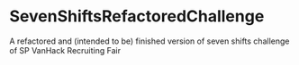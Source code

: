 # SevenShiftsRefactoredChallenge
A refactored and (intended to be) finished version of seven shifts challenge of  SP VanHack Recruiting Fair
